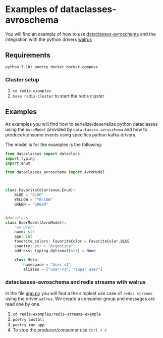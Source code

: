 # Examples of dataclasses-avroschema

You will find an example of how to use [dataclasses-avroschema](https://github.com/marcosschroh/dataclasses-avroschema) and the integration with the python drivers [walrus](https://github.com/coleifer/walrus)

## Requirements

`python 3.10+ poetry docker docker-compose`

### Cluster setup

1. `cd redis-examples`
1. `make redis-cluster` to start the redis cluster

## Examples

As examples you will find how to serialize/deserialize python dataclasses using the `AvroModel` provided by `dataclasses-avroschema` and how to produce/consume events using specifics python kafka drivers.

The model is for the examples is the following:

```python
from dataclasses import dataclass
import typing
import enum

from dataclasses_avroschema import AvroModel



class FavoriteColor(enum.Enum):
    BLUE = "BLUE"
    YELLOW = "YELLOW"
    GREEN = "GREEN"


@dataclass
class UserModel(AvroModel):
    "An User"
    name: str
    age: int
    favorite_colors: FavoriteColor = FavoriteColor.BLUE
    country: str = "Argentina"
    address: typing.Optional[str] = None

    class Meta:
        namespace = "User.v1"
        aliases = ["user-v1", "super user"]
```

### dataclasses-avroschema and redis streams with walrus

In the file [app.py](https://github.com/marcosschroh/dataclasses-avroschema/blob/master/examples/redis-examples/redis-streams-example/redis_streams_example/app.py) you will find a the simplest use case of `redis streams` using the driver `walrus`. We create a consumer group and messages are read one by one.

1. `cd redis-examples/redis-streams-example`
1. `poetry install`
1. `poetry run app`
1. To stop the producer/consumer use `Ctrl + c`
